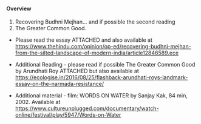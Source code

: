 #### Overview

1. Recovering Budhni Mejhan... and if possible the second reading 
2. The Greater Common Good.


- Please read the essay ATTACHED and also available at https://www.thehindu.com/opinion/op-ed/recovering-budhni-mejhan-from-the-silted-landscape-of-modern-india/article12846589.ece 

- Additional Reading - please read if possible
The Greater Common Good by Arundhati Roy ATTACHED but also available at https://ecologise.in/2016/08/25/flashback-arundhati-roys-landmark-essay-on-the-narmada-resistance/

- Additional material - film: WORDS ON WATER by Sanjay Kak, 84 min, 2002. Available at https://www.cultureunplugged.com/documentary/watch-online/festival/play/5947/Words-on-Water
